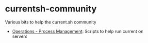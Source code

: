 # currentsh-community

Various bits to help the current.sh community

* [Operations - Process Management](ops-process): Scripts to help run current on servers
